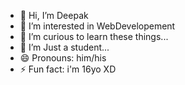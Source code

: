 - 👋 Hi, I’m Deepak
- 👀 I’m interested in WebDevelopement
- 🌱 I’m curious to learn these things... 
- 💞️ I’m Just a student... 
- 😄 Pronouns: him/his
- ⚡ Fun fact: i'm 16yo XD